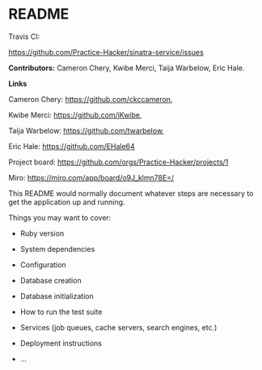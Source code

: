 # README

Travis CI: 

https://github.com/Practice-Hacker/sinatra-service/issues

**Contributors:** Cameron Chery, Kwibe Merci, Taija Warbelow, Eric Hale.

**Links** 

Cameron Chery: https://github.com/ckccameron,

Kwibe Merci: https://github.com/jKwibe,

Taija Warbelow: https://github.com/twarbelow, 

Eric Hale: https://github.com/EHale64



Project board: https://github.com/orgs/Practice-Hacker/projects/1

Miro: https://miro.com/app/board/o9J_klmn78E=/

This README would normally document whatever steps are necessary to get the
application up and running.

Things you may want to cover:

* Ruby version

* System dependencies

* Configuration

* Database creation

* Database initialization

* How to run the test suite

* Services (job queues, cache servers, search engines, etc.)

* Deployment instructions

* ...
